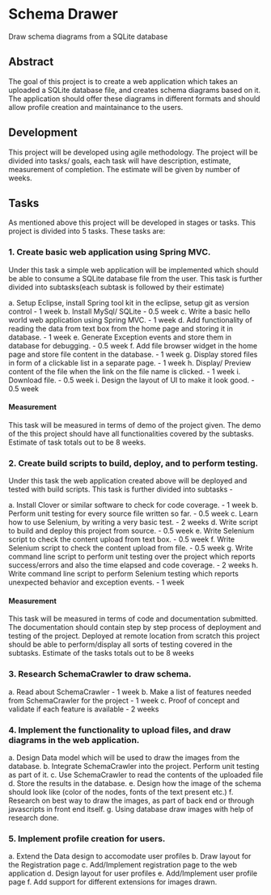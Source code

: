 # Schema Drawer
Draw schema diagrams from a SQLite database

## Abstract
The goal of this project is to create a web application which takes an uploaded a SQLite database file, and creates schema diagrams based on it. The application should offer these diagrams in different formats and should allow profile creation and maintainance to the users.

## Development
This project will be developed using agile methodology. The project will be divided into tasks/ goals, each task will have description, estimate, measurement of completion. The estimate will be given by number of weeks.

## Tasks
As mentioned above this project will be developed in stages or tasks. This project is divided into 5 tasks.
These tasks are:

### 1. Create basic web application using Spring MVC.
Under this task a simple web application will be implemented which should be able to consume a SQLite database file from     the user. This task is further divided into subtasks(each subtask is followed by their estimate)

  a. Setup Eclipse, install Spring tool kit in the eclipse, setup git as version control - 1 week
  b. Install MySql/ SQLite - 0.5 week
  c. Write a basic hello world web application using Spring MVC. - 1 week
  d. Add functionality of reading the data from text box from the home page and storing it in database. - 1 week
  e. Generate Exception events and store them in database for debugging. - 0.5 week
  f. Add file browser widget in the home page and store file content in the database. - 1 week 
  g. Display stored files in form of a clickable list in a separate page. - 1 week
  h. Display/ Preview content of the file when the link on the file name is clicked. - 1 week
  i. Download file. - 0.5 week 
  i. Design the layout of UI to make it look good. - 0.5 week 
  
  #### Measurement 
  This task will be measured in terms of demo of the project given. The demo of the this project should have all          functionalities covered by the subtasks. Estimate of task totals out to be 8 weeks.

### 2. Create build scripts to build, deploy, and to perform testing.
Under this task the web application created above will be deployed and tested with build scripts. This task is further divided into subtasks -

  a. Install Clover or similar software to check for code coverage. - 1 week
  b. Perform unit testing for every source file written so far. - 0.5 week
  c. Learn how to use Selenium, by writing a very basic test. - 2 weeks
  d. Write script to build and deploy this project from source. - 0.5 week
  e. Write Selenium script to check the content upload from text box. - 0.5 week
  f. Write Selenium script to check the content upload from file. - 0.5 week
  g. Write command line script to perform unit testing over the project which reports success/errors and also the time elapsed and code coverage. - 2 weeks
  h. Write command line script to perform Selenium testing which reports unexpected behavior and exception events. - 1 week
  
  #### Measurement 
  This task will be measured in terms of code and documentation submitted. The documentation should contain step by step process of deployment and testing of the project. Deployed at remote location from scratch this project should be able to perform/display all sorts of testing covered in the subtasks. Estimate of the tasks totals out to be 8 weeks

### 3. Research SchemaCrawler to draw schema.
  a. Read about SchemaCrawler - 1 week
  b. Make a list of features needed from SchemaCrawler for the project - 1 week
  c. Proof of concept and validate if each feature is available - 2 weeks

### 4. Implement the functionality to upload files, and draw diagrams in the web application.
  a. Design Data model which will be used to draw the images from the database.
  b. Integrate SchemaCrawler into the project. Perform unit testing as part of it.
  c. Use SchemaCrawler to read the contents of the uploaded file
  d. Store the results in the database.
  e. Design how the image of the schema should look like (color of the nodes, fonts of the text present etc.)
  f. Research on best way to draw the images, as part of back end or through javascripts in front end itself.
  g. Using database draw images with help of research done.

### 5. Implement profile creation for users. 
  a. Extend the Data design to accomodate user profiles
  b. Draw layout for the Registration page
  c. Add/Implement registration page to the web application
  d. Design layout for user profiles
  e. Add/Implement user profile page
  f. Add support for different extensions for images drawn.
